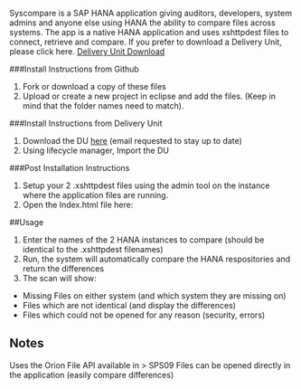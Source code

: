 Syscompare is a SAP HANA application giving auditors, developers, system admins and anyone else using HANA the ability to compare files across systems. The app is a native HANA application and uses xshttpdest files to connect, retrieve and compare. If you prefer to download a Delivery Unit, please click here. [Delivery Unit Download](http://www.metric2.com/metric2-downloads/)

###Install Instructions from Github

1. Fork or download a copy of these files
2. Upload or create a new project in eclipse and add the files. (Keep in mind that the folder names need to match).

###Install Instructions from Delivery Unit

1. Download the DU [here](http://www.metric2.com/metric2-downloads/) (email requested to stay up to date)
2. Using lifecycle manager, Import the DU

###Post Installation Instructions

1. Setup your 2 .xshttpdest files using the admin tool on the instance where the application files are running.
2. Open the Index.html file here: 

##Usage

1. Enter the names of the 2 HANA instances to compare (should be identical to the .xshttpdest filenames)
2. Run, the system will automatically compare the HANA respositories and return the differences
3. The scan will show:
* Missing Files on either system (and which system they are missing on)
* Files which are not identical (and display the differences)
* Files which could not be opened for any reason (security, errors)

## Notes

Uses the Orion File API available in > SPS09
Files can be opened directly in the application (easily compare differences)
